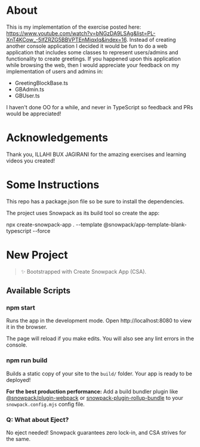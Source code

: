 # About

This is my implementation of the exercise posted here: https://www.youtube.com/watch?v=bNGzDA9LSAg&list=PL-XnT4KCow_-5IfZRZG5BBVPTEnMiqxIq&index=16. Instead of creating another console application I decided it would be fun to do a web application that includes some classes to represent users/admins and functionality to create greetings. If you happened upon this application while browsing the web, then I would appreciate your feedback on my implementation of users and admins in:
* GreetingBlockBase.ts
* GBAdmin.ts
* GBUser.ts

I haven't done OO for a while, and never in TypeScript so feedback and PRs  would be appreciated!

# Acknowledgements

Thank you, ILLAHI BUX JAGIRANI for the amazing exercises and learning videos you created!

# Some Instructions

This repo has a package.json file so be sure to install the dependencies. 

The project uses Snowpack as its build tool so create the app:

npx create-snowpack-app . --template @snowpack/app-template-blank-typescript --force

# New Project

> ✨ Bootstrapped with Create Snowpack App (CSA).

## Available Scripts

### npm start

Runs the app in the development mode.
Open http://localhost:8080 to view it in the browser.

The page will reload if you make edits.
You will also see any lint errors in the console.

### npm run build

Builds a static copy of your site to the `build/` folder.
Your app is ready to be deployed!

**For the best production performance:** Add a build bundler plugin like [@snowpack/plugin-webpack](https://github.com/snowpackjs/snowpack/tree/main/plugins/plugin-webpack) or [snowpack-plugin-rollup-bundle](https://github.com/ParamagicDev/snowpack-plugin-rollup-bundle) to your `snowpack.config.mjs` config file.

### Q: What about Eject?

No eject needed! Snowpack guarantees zero lock-in, and CSA strives for the same.

